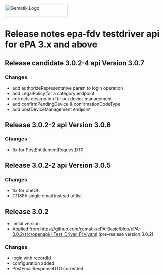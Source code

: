 <img width="200" height="37" src="images/Gematik_Logo_Flag_With_Background.png" alt="Gematik Logo"/> <br/>

# Release notes epa-fdv testdriver api for ePA 3.x and above
## Release candidate 3.0.2-4 api Version 3.0.7
### Changes
- add authorizeRepresentative param to login operation
- add LegalPolicy for a category endpoint
- corrects description für put device management
- add confirmPendingDevice & confirmationCodeType
- add postDeviceManagement endpoint

## Release 3.0.2-2 api Version 3.0.6
### Changes
- fix for PostEntitlementRequestDTO

## Release 3.0.2-2 api Version 3.0.5
### Changes
- fix for oneOf
- C11885 single email instead of list

## Release 3.0.2
- Initial version
- Applied from https://github.com/gematik/ePA-Basic/blob/ePA-3.0.2/src/openapi/I_Test_Driver_FdV.yaml (pre-realase version 3.0.2)
### Changes
- login with recordId
- configuration added
- PostEmailResponseDTO corrected
